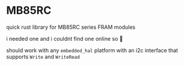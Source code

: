 # MB85RC

quick rust library for MB85RC series FRAM modules

i needed one and i couldnt find one online so :shrug:

should work with any `embedded_hal` platform with an i2c interface that supports `Write` and `WriteRead`

